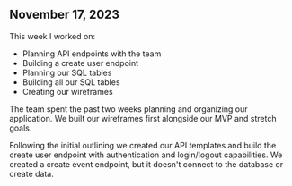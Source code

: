 ## November 17, 2023

This week I worked on:

* Planning API endpoints with the team
* Building a create user endpoint
* Planning our SQL tables
* Building all our SQL tables
* Creating our wireframes

The team spent the past two weeks planning and
organizing our application. We built our wireframes
first alongside our MVP and stretch goals.

Following the initial outlining we created our API
templates and build the create user endpoint with
authentication and login/logout capabilities. We
created a create event endpoint, but it doesn't
connect to the database or create data.
